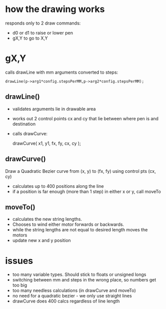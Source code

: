 # how the drawing works

responds only to 2 draw commands:

* d0 or d1 to raise or lower pen
* gX,Y to go to X,Y

# gX,Y

calls drawLine with mm arguments converted to steps:

    drawLine(p->arg1*config.stepsPerMM,p->arg2*config.stepsPerMM);

## drawLine()

* validates arguments lie in drawable area
* works out 2 control points cx and cy that lie between where pen is and destination
* calls drawCurve:


    drawCurve( x1, y1, fx, fy, cx, cy );

## drawCurve()

Draw a Quadratic Bezier curve from (x, y) to (fx, fy) using control pts (cx, cy)

* calculates up to 400 positions along the line
* if a position is far enough (more than 1 step) in either x or y, call moveTo

## moveTo()

* calculates the new string lengths. 
* Chooses to wind either motor forwards or backwards.
* while the string lengths are not equal to desired length moves the motors
* update new x and y position

# issues

* too many variable types. Should stick to floats or unsigned longs
* switching between mm and steps in the wrong place, so numbers get too big
* too many needless calculations (in drawCurve and moveTo)
* no need for a quadratic bezier - we only use straight lines
* drawCurve does 400 calcs regardless of line length

